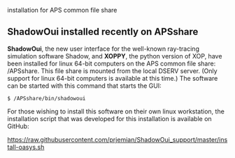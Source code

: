 installation for APS common file share

## ShadowOui installed recently on APSshare

**ShadowOui**, the new user interface for the well-known ray-tracing simulation software 
Shadow, and **XOPPY**, the python version of XOP, have been installed for linux 64-bit 
computers on the APS common file share: /APSshare.  This file share is mounted from 
the local DSERV server.  (Only support for linux 64-bit computers is available at this 
time.)   The software can be started with this command that starts the GUI:

    $ /APSshare/bin/shadowoui 

For those wishing to install this software on their own linux workstation, the
installation script that was developed for this installation is available on GitHub:

    
https://raw.githubusercontent.com/prjemian/ShadowOui_support/master/install-oasys.sh

